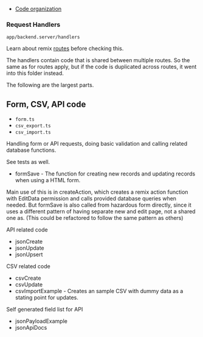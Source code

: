 - [Code organization](code-organization.md)

### Request Handlers
`app/backend.server/handlers`

Learn about remix [routes](routes.md) before checking this.

The handlers contain code that is shared between multiple routes. So the same as for routes apply, but if the code is duplicated across routes, it went into this folder instead.

The following are the largest parts.

## Form, CSV, API code
- `form.ts`
- `csv_export.ts`
- `csv_import.ts`

Handling form or API requests, doing basic validation and calling related database functions.

See tests as well.

- formSave - The function for creating new records and updating records when using a HTML form.

Main use of this is in createAction, which creates a remix action function with EditData permission and calls provided database queries when needed. But formSave is also called from hazardous form directly, since it uses a different pattern of having separate new and edit page, not a shared one as. (This could be refactored to follow the same pattern as others)

API related code
- jsonCreate
- jsonUpdate
- jsonUpsert

CSV related code
- csvCreate
- csvUpdate
- csvImportExample - Creates an sample CSV with dummy data as a stating point for updates.

Self generated field list for API
- jsonPayloadExample
- jsonApiDocs



